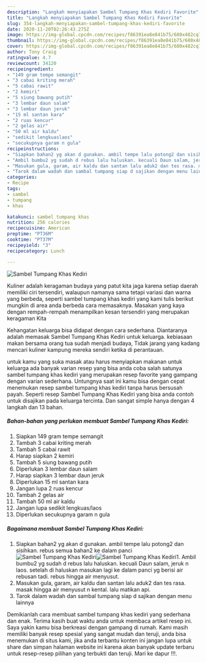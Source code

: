 ```yaml
---
description: "Langkah menyiapakan Sambel Tumpang Khas Kediri Favorite"
title: "Langkah menyiapakan Sambel Tumpang Khas Kediri Favorite"
slug: 354-langkah-menyiapakan-sambel-tumpang-khas-kediri-favorite
date: 2020-11-20T02:26:43.275Z
image: https://img-global.cpcdn.com/recipes/f86391ea8e841b75/680x482cq70/sambel-tumpang-khas-kediri-foto-resep-utama.jpg
thumbnail: https://img-global.cpcdn.com/recipes/f86391ea8e841b75/680x482cq70/sambel-tumpang-khas-kediri-foto-resep-utama.jpg
cover: https://img-global.cpcdn.com/recipes/f86391ea8e841b75/680x482cq70/sambel-tumpang-khas-kediri-foto-resep-utama.jpg
author: Tony Craig
ratingvalue: 4.7
reviewcount: 34120
recipeingredient:
- "149 gram tempe semangit"
- "3 cabai kriting merah"
- "5 cabai rawit"
- "2 kemiri"
- "5 siung bawang putih"
- "3 lembar daun salam"
- "3 lembar daun jeruk"
- "15 ml santan kara"
- "2 ruas kencur"
- "2 gelas air"
- "50 ml air kaldu"
- "sedikit lengkuaslaos"
- "secukupnya garam n gula"
recipeinstructions:
- "Siapkan bahan2 yg akan d gunakan. ambil tempe lalu potong2 dan sisihkan. rebus semua bahan2 ke dalam panci"
- "Ambil bumbu2 yg sudah d rebus lalu haluskan. kecuali Daun salam, jeruk n laos. setelah di haluskan masukan lagi ke dalam panci yg berisi air rebusan tadi. rebus hingga air menyusut."
- "Masukan gula, garam, air kaldu dan santan lalu aduk2 dan tes rasa. masak hingga air menyusut n kental. lalu matikan api."
- "Tarok dalam wadah dan sambal tumpang siap d sajikan dengan menu lainnya"
categories:
- Recipe
tags:
- sambel
- tumpang
- khas

katakunci: sambel tumpang khas 
nutrition: 256 calories
recipecuisine: American
preptime: "PT36M"
cooktime: "PT37M"
recipeyield: "3"
recipecategory: Lunch

---
```



![Sambel Tumpang Khas Kediri](https://img-global.cpcdn.com/recipes/f86391ea8e841b75/680x482cq70/sambel-tumpang-khas-kediri-foto-resep-utama.jpg)

Kuliner adalah keragaman budaya yang patut kita jaga karena setiap daerah memiliki ciri tersendiri, walaupun namanya sama tetapi variasi dan warna yang berbeda, seperti sambel tumpang khas kediri yang kami tulis berikut mungkin di area anda berbeda cara memasaknya. Masakan yang kaya dengan rempah-rempah menampilkan kesan tersendiri yang merupakan keragaman Kita



Kehangatan keluarga bisa didapat dengan cara sederhana. Diantaranya adalah memasak Sambel Tumpang Khas Kediri untuk keluarga. kebiasaan makan bersama orang tua sudah menjadi budaya, Tidak jarang yang kadang mencari kuliner kampung mereka sendiri ketika di perantauan.

untuk kamu yang suka masak atau harus menyiapkan makanan untuk keluarga ada banyak varian resep yang bisa anda coba salah satunya sambel tumpang khas kediri yang merupakan resep favorite yang gampang dengan varian sederhana. Untungnya saat ini kamu bisa dengan cepat menemukan resep sambel tumpang khas kediri tanpa harus bersusah payah.
Seperti resep Sambel Tumpang Khas Kediri yang bisa anda contoh untuk disajikan pada keluarga tercinta. Dan sangat simple hanya dengan 4 langkah dan 13 bahan.


<!--inarticleads1-->

##### Bahan-bahan yang perlukan membuat Sambel Tumpang Khas Kediri:

1. Siapkan 149 gram tempe semangit
1. Tambah 3 cabai kriting merah
1. Tambah 5 cabai rawit
1. Harap siapkan 2 kemiri
1. Tambah 5 siung bawang putih
1. Diperlukan 3 lembar daun salam
1. Harap siapkan 3 lembar daun jeruk
1. Diperlukan 15 ml santan kara
1. Jangan lupa 2 ruas kencur
1. Tambah 2 gelas air
1. Tambah 50 ml air kaldu
1. Jangan lupa sedikit lengkuas/laos
1. Diperlukan secukupnya garam n gula




<!--inarticleads2-->

##### Bagaimana membuat  Sambel Tumpang Khas Kediri:

1. Siapkan bahan2 yg akan d gunakan. ambil tempe lalu potong2 dan sisihkan. rebus semua bahan2 ke dalam panci
<img src="https://img-global.cpcdn.com/steps/2329deed4733c301/160x128cq70/sambel-tumpang-khas-kediri-langkah-memasak-1-foto.jpg" alt="Sambel Tumpang Khas Kediri"><img src="https://img-global.cpcdn.com/steps/cb54c00acfdf0612/160x128cq70/sambel-tumpang-khas-kediri-langkah-memasak-1-foto.jpg" alt="Sambel Tumpang Khas Kediri">1. Ambil bumbu2 yg sudah d rebus lalu haluskan. kecuali Daun salam, jeruk n laos. setelah di haluskan masukan lagi ke dalam panci yg berisi air rebusan tadi. rebus hingga air menyusut.
1. Masukan gula, garam, air kaldu dan santan lalu aduk2 dan tes rasa. masak hingga air menyusut n kental. lalu matikan api.
1. Tarok dalam wadah dan sambal tumpang siap d sajikan dengan menu lainnya




Demikianlah cara membuat sambel tumpang khas kediri yang sederhana dan enak. Terima kasih buat waktu anda untuk membaca artikel resep ini. Saya yakin kamu bisa berkreasi dengan gampang di rumah. Kami masih memiliki banyak resep spesial yang sangat mudah dan teruji, anda bisa menemukan di situs kami, jika anda terbantu konten ini jangan lupa untuk share dan simpan halaman website ini karena akan banyak update terbaru untuk resep-resep pilihan yang terbukti dan teruji. Mari ke dapur !!!. 
